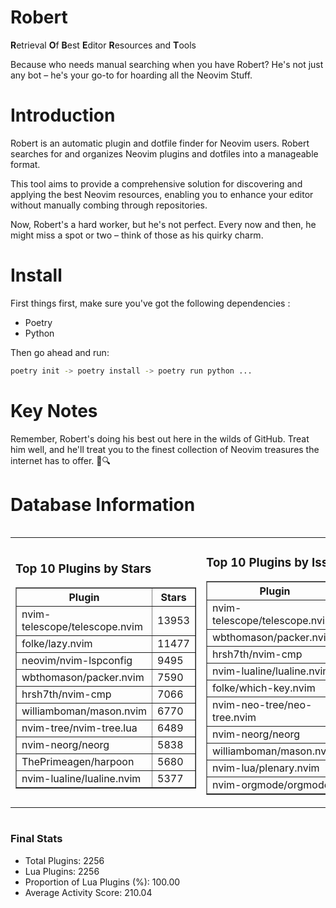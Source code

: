 # Robert

**R**etrieval
**O**f
**B**est
**E**ditor
**R**esources and
**T**ools

Because who needs manual searching when you have Robert?
He's not just any bot – he's your go-to for hoarding all the Neovim Stuff.

# Introduction
Robert is an automatic plugin and dotfile finder for Neovim users. Robert searches for and organizes Neovim plugins and dotfiles into a manageable format.

This tool aims to provide a comprehensive solution for discovering and applying the best Neovim resources, enabling you to enhance your editor without manually combing through repositories.

Now, Robert's a hard worker, but he's not perfect. Every now and then, he might miss a spot or two – think of those as his quirky charm. 

# Install
 First things first, make sure you've got the following dependencies :
  - Poetry 
  - Python 

Then go ahead and run:

```bash
poetry init -> poetry install -> poetry run python ...
```
# Key Notes

Remember, Robert's doing his best out here in the wilds of GitHub. Treat him well, and he'll treat you to the finest collection of Neovim treasures the internet has to offer. 🎩🔍


# Database Information

<div style='display:flex;flex-direction:row;justify-content:space-between;'><table><tr><td><h3>Top 10 Plugins by Stars</h3><table border="1"><tr><th>Plugin</th><th>Stars</th></tr><tr><td>nvim-telescope/telescope.nvim</td><td>13953</td></tr><tr><td>folke/lazy.nvim</td><td>11477</td></tr><tr><td>neovim/nvim-lspconfig</td><td>9495</td></tr><tr><td>wbthomason/packer.nvim</td><td>7590</td></tr><tr><td>hrsh7th/nvim-cmp</td><td>7066</td></tr><tr><td>williamboman/mason.nvim</td><td>6770</td></tr><tr><td>nvim-tree/nvim-tree.lua</td><td>6489</td></tr><tr><td>nvim-neorg/neorg</td><td>5838</td></tr><tr><td>ThePrimeagen/harpoon</td><td>5680</td></tr><tr><td>nvim-lualine/lualine.nvim</td><td>5377</td></tr></table></td><td><h3>Top 10 Plugins by Issues</h3><table border="1"><tr><th>Plugin</th><th>Issues</th></tr><tr><td>nvim-telescope/telescope.nvim</td><td>321</td></tr><tr><td>wbthomason/packer.nvim</td><td>306</td></tr><tr><td>hrsh7th/nvim-cmp</td><td>222</td></tr><tr><td>nvim-lualine/lualine.nvim</td><td>194</td></tr><tr><td>folke/which-key.nvim</td><td>188</td></tr><tr><td>nvim-neo-tree/neo-tree.nvim</td><td>170</td></tr><tr><td>nvim-neorg/neorg</td><td>158</td></tr><tr><td>williamboman/mason.nvim</td><td>153</td></tr><tr><td>nvim-lua/plenary.nvim</td><td>117</td></tr><tr><td>nvim-orgmode/orgmode</td><td>100</td></tr></table></td><td><h3>Top 10 Plugins by Forks</h3><table border="1"><tr><th>Plugin</th><th>Forks</th></tr><tr><td>neovim/nvim-lspconfig</td><td>1996</td></tr><tr><td>nvim-telescope/telescope.nvim</td><td>768</td></tr><tr><td>nvim-tree/nvim-tree.lua</td><td>597</td></tr><tr><td>nvim-lualine/lualine.nvim</td><td>443</td></tr><tr><td>hrsh7th/nvim-cmp</td><td>345</td></tr><tr><td>folke/tokyonight.nvim</td><td>339</td></tr><tr><td>ThePrimeagen/harpoon</td><td>337</td></tr><tr><td>jackMort/ChatGPT.nvim</td><td>292</td></tr><tr><td>nvimdev/lspsaga.nvim</td><td>277</td></tr><tr><td>folke/lazy.nvim</td><td>271</td></tr></table></td></tr></table></div>

### Final Stats
- Total Plugins: 2256
- Lua Plugins: 2256
- Proportion of Lua Plugins (%): 100.00
- Average Activity Score: 210.04
